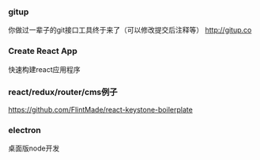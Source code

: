 ### gitup
你做过一辈子的git接口工具终于来了（可以修改提交后注释等）
http://gitup.co

### Create React App
快速构建react应用程序

### react/redux/router/cms例子
https://github.com/FlintMade/react-keystone-boilerplate

### electron
桌面版node开发
